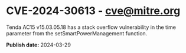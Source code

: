 # CVE-2024-30613 - cve@mitre.org

Tenda AC15 v15.03.05.18 has a stack overflow vulnerability in the time parameter from the setSmartPowerManagement function.

**Publish date:** 2024-03-29
